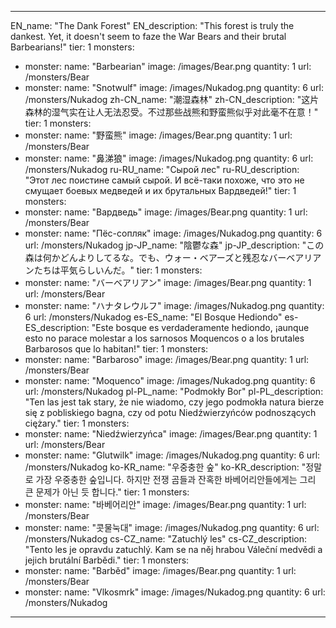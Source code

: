 ---

EN_name: "The Dank Forest"
EN_description: "This forest is truly the dankest. Yet, it doesn't seem to faze the War Bears and their brutal Barbearians!"
tier: 1
monsters:
  - monster:
    name: "Barbearian"
    image: /images/Bear.png
    quantity: 1
    url: /monsters/Bear
  - monster:
    name: "Snotwulf"
    image: /images/Nukadog.png
    quantity: 6
    url: /monsters/Nukadog
zh-CN_name: "潮湿森林"
zh-CN_description: "这片森林的湿气实在让人无法忍受。不过那些战熊和野蛮熊似乎对此毫不在意！"
tier: 1
monsters:
  - monster:
    name: "野蛮熊"
    image: /images/Bear.png
    quantity: 1
    url: /monsters/Bear
  - monster:
    name: "鼻涕狼"
    image: /images/Nukadog.png
    quantity: 6
    url: /monsters/Nukadog
ru-RU_name: "Сырой лес"
ru-RU_description: "Этот лес поистине самый сырой. И всё-таки похоже, что это не смущает боевых медведей и их брутальных Вардведей!"
tier: 1
monsters:
  - monster:
    name: "Вардведь"
    image: /images/Bear.png
    quantity: 1
    url: /monsters/Bear
  - monster:
    name: "Пёс-сопляк"
    image: /images/Nukadog.png
    quantity: 6
    url: /monsters/Nukadog
jp-JP_name: "陰鬱な森"
jp-JP_description: "この森は何かどんよりしてるな。でも、ウォー・ベアーズと残忍なバーベアリアンたちは平気らしいんだ。"
tier: 1
monsters:
  - monster:
    name: "バーベアリアン"
    image: /images/Bear.png
    quantity: 1
    url: /monsters/Bear
  - monster:
    name: "ハナタレウルフ"
    image: /images/Nukadog.png
    quantity: 6
    url: /monsters/Nukadog
es-ES_name: "El Bosque Hediondo"
es-ES_description: "Este bosque es verdaderamente hediondo, ¡aunque esto no parace molestar a los sarnosos Moquencos o a los brutales Barbarosos que lo habitan!"
tier: 1
monsters:
  - monster:
    name: "Barbaroso"
    image: /images/Bear.png
    quantity: 1
    url: /monsters/Bear
  - monster:
    name: "Moquenco"
    image: /images/Nukadog.png
    quantity: 6
    url: /monsters/Nukadog
pl-PL_name: "Podmokły Bor"
pl-PL_description: "Ten las jest tak stary, że nie wiadomo, czy jego podmokła natura bierze się z pobliskiego bagna, czy od potu Niedźwierzyńców podnoszących ciężary."
tier: 1
monsters:
  - monster:
    name: "Niedźwierzyńca"
    image: /images/Bear.png
    quantity: 1
    url: /monsters/Bear
  - monster:
    name: "Glutwilk"
    image: /images/Nukadog.png
    quantity: 6
    url: /monsters/Nukadog
ko-KR_name: "우중충한 숲"
ko-KR_description: "정말로 가장 우중충한 숲입니다. 하지만 전쟁 곰들과 잔혹한 바베어리안들에게는 그리 큰 문제가 아닌 듯 합니다."
tier: 1
monsters:
  - monster:
    name: "바베어리안"
    image: /images/Bear.png
    quantity: 1
    url: /monsters/Bear
  - monster:
    name: "콧물눅대"
    image: /images/Nukadog.png
    quantity: 6
    url: /monsters/Nukadog
cs-CZ_name: "Zatuchlý les"
cs-CZ_description: "Tento les je opravdu zatuchlý. Kam se na něj hrabou Váleční medvědi a jejich brutální Barbědi."
tier: 1
monsters:
  - monster:
    name: "Barběd"
    image: /images/Bear.png
    quantity: 1
    url: /monsters/Bear
  - monster:
    name: "Vlkosmrk"
    image: /images/Nukadog.png
    quantity: 6
    url: /monsters/Nukadog
---